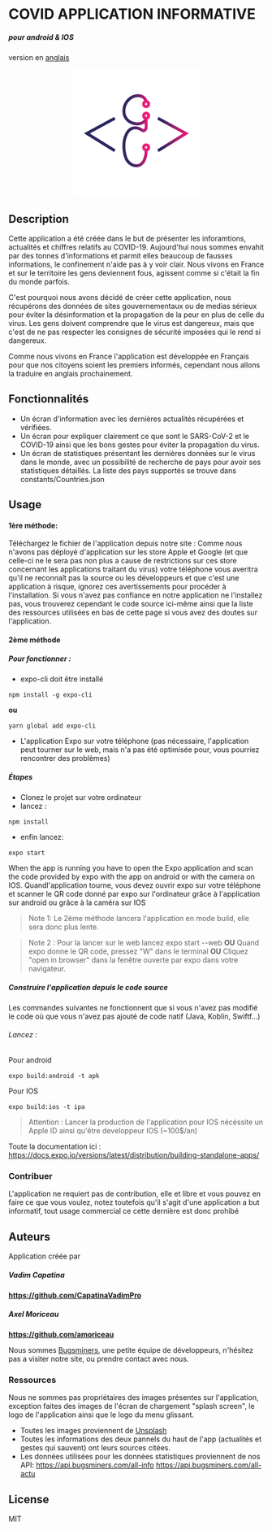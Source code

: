 # COVID APPLICATION INFORMATIVE

##### pour android & IOS

version en [anglais]

<p align="center">
  <img width="250" height="250" src="./assets/images/icon_bugs.png" alt='BugsminersLogo'>
</p>

## Description

Cette application a été créée dans le but de présenter les inforamtions, actualités et chiffres relatifs au COVID-19.
Aujourd'hui nous sommes envahit par des tonnes d'informations et parmit elles beaucoup de fausses informations, le confinement n'aide pas à y voir clair.
Nous vivons en France et sur le territoire les gens deviennent fous, agissent comme si c'était la fin du monde parfois.

C'est pourquoi nous avons décidé de créer cette application, nous récupérons des données de sites gouvernementaux ou de medias sérieux pour éviter la désinformation et la propagation de la peur en plus de celle du virus. Les gens doivent comprendre que le virus est dangereux, mais que c'est de ne pas respecter les consignes de sécurité imposées qui le rend si dangereux.

Comme nous vivons en France l'application est développée en Français pour que nos citoyens soient les premiers informés, cependant nous allons la traduire en anglais prochainement.

## Fonctionnalités

-   Un écran d'information avec les dernières actualités récupérées et vérifiées.
-   Un écran pour expliquer clairement ce que sont le SARS-CoV-2 et le COVID-19 ainsi que les bons gestes pour éviter la propagation du virus.
-   Un écran de statistiques présentant les dernières données sur le virus dans le monde, avec un possibilité de recherche de pays pour avoir ses statistiques détaillés. La liste des pays supportés se trouve dans constants/Countries.json

## Usage

#### 1ère méthode:

Téléchargez le fichier de l'application depuis notre site :
Comme nous n'avons pas déployé d'application sur les store Apple et Google (et que celle-ci ne le sera pas non plus a cause de restrictions sur ces store concernant les applications traitant du virus) votre téléphone vous averitra qu'il ne reconnaît pas la source ou les développeurs et que c'est une application à risque, ignorez ces avertissements pour procéder à l'installation.
Si vous n'avez pas confiance en notre application ne l'installez pas, vous trouverez cependant le code source ici-même ainsi que la liste des ressources utilisées en bas de cette page si vous avez des doutes sur l'application.

#### 2ème méthode

##### Pour fonctionner :

-   expo-cli doit être installé

```
npm install -g expo-cli
```

**ou**

```
yarn global add expo-cli
```

-   L'application Expo sur votre téléphone (pas nécessaire, l'application peut tourner sur le web, mais n'a pas été optimisée pour, vous pourriez rencontrer des problèmes)

##### Étapes

-   Clonez le projet sur votre ordinateur
-   lancez :

```
npm install
```

-   enfin lancez:

```
expo start
```

When the app is running you have to open the Expo application and scan the code provided by expo with the app on android or with the camera on IOS.
Quandl'application tourne, vous devez ouvrir expo sur votre téléphone et scanner le QR code donné par expo sur l'ordinateur grâce à l'application sur android ou grâce à la caméra sur IOS

> Note 1: Le 2ème méthode lancera l'application en mode build, elle sera donc plus lente.

> Note 2 : Pour la lancer sur le web lancez expo start --web **OU** Quand expo donne le QR code, pressez "W" dans le terminal **OU** Cliquez "open in browser" dans la fenêtre ouverte par expo dans votre navigateur.

##### Construire l'application depuis le code source

Les commandes suivantes ne fonctionnent que si vous n'avez pas modifié le code où que vous n'avez pas ajouté de code natif (Java, Koblin, Swiftf...)

###### Lancez :

Pour android

```
expo build:android -t apk
```

Pour IOS

```
expo build:ios -t ipa
```

> Attention : Lancer la production de l'application pour IOS nécéssite un Apple ID ainsi qu'être developpeur IOS
> (~100\$/an)

Toute la documentation ici :
https://docs.expo.io/versions/latest/distribution/building-standalone-apps/

### Contribuer

L'application ne requiert pas de contribution, elle et libre et vous pouvez en faire ce que vous voulez, notez toutefois qu'il s'agit d'une application a but informatif, tout usage commercial ce cette dernière est donc prohibé

## Auteurs

Application créée par

##### Vadim Capatina

**https://github.com/CapatinaVadimPro**

##### Axel Moriceau

**https://github.com/amoriceau**

Nous sommes [Bugsminers], une petite équipe de développeurs, n'hésitez pas a visiter notre site, ou prendre contact avec nous.

### Ressources

Nous ne sommes pas propriétaires des images présentes sur l'application, exception faites des images de l'écran de chargement "splash screen", le logo de l'application ainsi que le logo du menu glissant.

-   Toutes les images proviennent de [Unsplash]
-   Toutes les informations des deux pannels du haut de l'app (actualités et gestes qui sauvent) ont leurs sources citées.
-   Les données utilisées pour les données statistiques proviennent de nos API:
    https://api.bugsminers.com/all-info
    https://api.bugsminers.com/all-actu

## License

MIT

[bugsminers]: https://bugsminers.com
[unsplash]: https://bugsminers.com
[anglais]: "./README.md"
